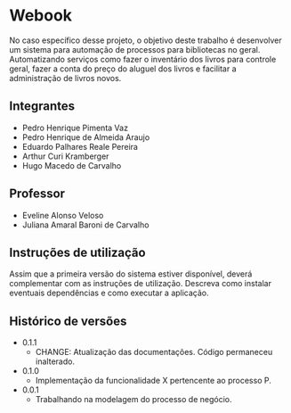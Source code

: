 # Webook

No caso específico desse projeto, o objetivo deste trabalho  é desenvolver um sistema para automação de processos para bibliotecas no geral.   Automatizando serviços como fazer o inventário dos livros para controle geral, fazer a conta do preço do aluguel dos livros e facilitar a administração de livros novos.

## Integrantes

* Pedro Henrique Pimenta Vaz
* Pedro Henrique de Almeida Araujo
* Eduardo Palhares Reale Pereira
* Arthur Curi Kramberger
* Hugo Macedo de Carvalho

## Professor

* Eveline Alonso Veloso
* Juliana Amaral Baroni de Carvalho

## Instruções de utilização

Assim que a primeira versão do sistema estiver disponível, deverá complementar com as instruções de utilização. Descreva como instalar eventuais dependências e como executar a aplicação.

## Histórico de versões

* 0.1.1
    * CHANGE: Atualização das documentações. Código permaneceu inalterado.
* 0.1.0
    * Implementação da funcionalidade X pertencente ao processo P.
* 0.0.1
    * Trabalhando na modelagem do processo de negócio.


